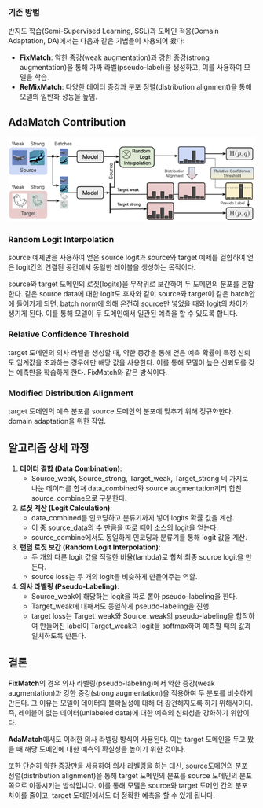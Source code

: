 ### 기존 방법

반지도 학습(Semi-Supervised Learning, SSL)과 도메인 적응(Domain Adaptation, DA)에서는 다음과 같은 기법들이 사용되어 왔다:

- **FixMatch**: 약한 증강(weak augmentation)과 강한 증강(strong augmentation)을 통해 가짜 라벨(pseudo-label)을 생성하고, 이를 사용하여 모델을 학습.
- **ReMixMatch**: 다양한 데이터 증강과 분포 정렬(distribution alignment)을 통해 모델의 일반화 성능을 높임.

## AdaMatch Contribution

![adamatch.png](https://raw.githubusercontent.com/google-research/adamatch/master/media/AdaMatch.png)

### Random Logit Interpolation

source 예제만을 사용하여 얻은 source logit과 source와 target 예제를 결합하여 얻은 logit간의 연결된 공간에서 동일한 레이블을 생성하는 목적이다. 

source와 target 도메인의 로짓(logits)을 무작위로 보간하여 두 도메인의 분포를 혼합한다. 같은 source data에 대한 logit도 후자와 같이 source와 target이 같은 batch안에 들어가게 되면, batch norm에 의해 온전히 source만 넣었을 때와 logit의 차이가 생기게 된다. 이를 통해 모델이 두 도메인에서 일관된 예측을 할 수 있도록 합니다.

### Relative Confidence Threshold

target 도메인의 의사 라벨을 생성할 때, 약한 증강을 통해 얻은 예측 확률이 특정 신뢰도 임계값을 초과하는 경우에만 해당 값을 사용한다. 이를 통해 모델이 높은 신뢰도를 갖는 예측만을 학습하게 한다. FixMatch와 같은 방식이다. 

### Modified Distribution Alignment

target 도메인의 예측 분포를 source 도메인의 분포에 맞추기 위해 정규화한다. domain adaptation을 위한 작업.

## 알고리즘 상세 과정

1. **데이터 결합 (Data Combination)**:
    - Source_weak, Source_strong, Target_weak, Target_strong 네 가지로 나눈 데이터를 합쳐 data_combined와 source augmentation끼리 합친 source_combine으로 구분한다.
2. **로짓 계산 (Logit Calculation)**:
    - data_combined를 인코딩하고 분류기까지 넣어 logits 확률 값을 계산.
    - 이 중 source_data의 수 만큼을 따로 떼어 소스의 logit을 얻는다.
    - source_combine에서도 동일하게 인코딩과 분류기를 통해 logit 값을 계산.
3. **랜덤 로짓 보간 (Random Logit Interpolation)**:
    - 두 개의 다른 logit 값을 적절한 비율(lambda)로 합쳐 최종 source logit을 만든다.
    - source loss는 두 개의 logit을 비슷하게 만들어주는 역할.
4. **의사 라벨링 (Pseudo-Labeling)**:
    - Source_weak에 해당하는 logit을 따로 뽑아 pseudo-labeling을 한다.
    - Target_weak에 대해서도 동일하게 pseudo-labeling을 진행.
    - target loss는 Target_weak와 Source_weak의 pseudo-labeling을 합작하여 만들어진 label이 Target_weak의 logit을 softmax하여 예측할 때의 값과 일치하도록 만든다.

## 결론

**FixMatch**의 경우 의사 라벨링(pseudo-labeling)에서 약한 증강(weak augmentation)과 강한 증강(strong augmentation)을 적용하여 두 분포를 비슷하게 만든다. 그 이유는 모델이 데이터의 불확실성에 대해 더 강건해지도록 하기 위해서이다. 즉, 레이블이 없는 데이터(unlabeled data)에 대한 예측의 신뢰성을 강화하기 위함이다.

**AdaMatch**에서도 이러한 의사 라벨링 방식이 사용된다. 이는 target 도메인을 두고 봤을 때 해당 도메인에 대한 예측의 확실성을 높이기 위한 것이다. 

또한 단순히 약한 증강만을 사용하여 의사 라벨링을 하는 대신, source도메인의 분포 정렬(distribution alignment)을 통해 target 도메인의 분포를 source 도메인의 분포 쪽으로 이동시키는 방식입니다. 이를 통해 모델은 source와 target 도메인 간의 분포 차이를 줄이고, target 도메인에서도 더 정확한 예측을 할 수 있게 됩니다.